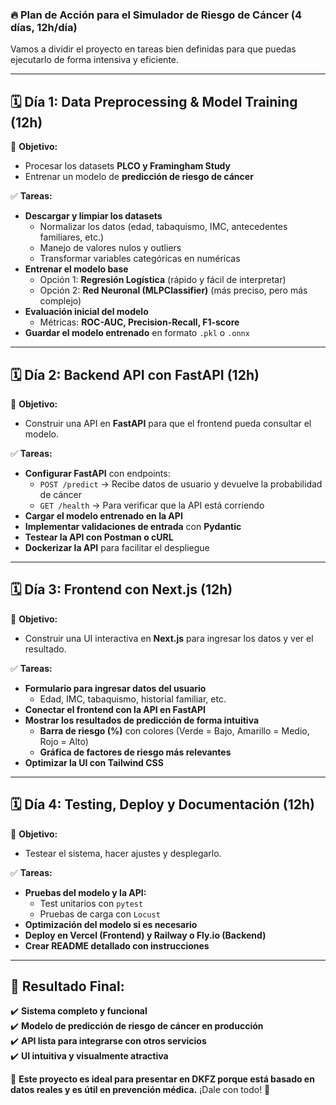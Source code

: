 ### 🔥 **Plan de Acción para el Simulador de Riesgo de Cáncer (4 días, 12h/día)**  

Vamos a dividir el proyecto en tareas bien definidas para que puedas ejecutarlo de forma intensiva y eficiente.  

---

## **🗓️ Día 1: Data Preprocessing & Model Training** (12h)  

📌 **Objetivo:**  
- Procesar los datasets **PLCO y Framingham Study**  
- Entrenar un modelo de **predicción de riesgo de cáncer**  

✅ **Tareas:**  
- **Descargar y limpiar los datasets**  
  - Normalizar los datos (edad, tabaquismo, IMC, antecedentes familiares, etc.)  
  - Manejo de valores nulos y outliers  
  - Transformar variables categóricas en numéricas  
- **Entrenar el modelo base**  
  - Opción 1: **Regresión Logística** (rápido y fácil de interpretar)  
  - Opción 2: **Red Neuronal (MLPClassifier)** (más preciso, pero más complejo)  
- **Evaluación inicial del modelo**  
  - Métricas: **ROC-AUC, Precision-Recall, F1-score**  
- **Guardar el modelo entrenado** en formato `.pkl` o `.onnx`  

---

## **🗓️ Día 2: Backend API con FastAPI** (12h)  

📌 **Objetivo:**  
- Construir una API en **FastAPI** para que el frontend pueda consultar el modelo.  

✅ **Tareas:**  
- **Configurar FastAPI** con endpoints:  
  - `POST /predict` → Recibe datos de usuario y devuelve la probabilidad de cáncer  
  - `GET /health` → Para verificar que la API está corriendo  
- **Cargar el modelo entrenado en la API**  
- **Implementar validaciones de entrada** con **Pydantic**  
- **Testear la API con Postman o cURL**  
- **Dockerizar la API** para facilitar el despliegue  

---

## **🗓️ Día 3: Frontend con Next.js** (12h)  

📌 **Objetivo:**  
- Construir una UI interactiva en **Next.js** para ingresar los datos y ver el resultado.  

✅ **Tareas:**  
- **Formulario para ingresar datos del usuario**  
  - Edad, IMC, tabaquismo, historial familiar, etc.  
- **Conectar el frontend con la API en FastAPI**  
- **Mostrar los resultados de predicción de forma intuitiva**  
  - **Barra de riesgo (%)** con colores (Verde = Bajo, Amarillo = Medio, Rojo = Alto)  
  - **Gráfica de factores de riesgo más relevantes**  
- **Optimizar la UI con Tailwind CSS**  

---

## **🗓️ Día 4: Testing, Deploy y Documentación** (12h)  

📌 **Objetivo:**  
- Testear el sistema, hacer ajustes y desplegarlo.  

✅ **Tareas:**  
- **Pruebas del modelo y la API:**  
  - Test unitarios con `pytest`  
  - Pruebas de carga con `Locust`  
- **Optimización del modelo si es necesario**  
- **Deploy en Vercel (Frontend) y Railway o Fly.io (Backend)**  
- **Crear README detallado con instrucciones**  

---

## **🎯 Resultado Final:**  
✔️ **Sistema completo y funcional**  
✔️ **Modelo de predicción de riesgo de cáncer en producción**  
✔️ **API lista para integrarse con otros servicios**  
✔️ **UI intuitiva y visualmente atractiva**  

🚀 **Este proyecto es ideal para presentar en DKFZ porque está basado en datos reales y es útil en prevención médica.** ¡Dale con todo! 💪
